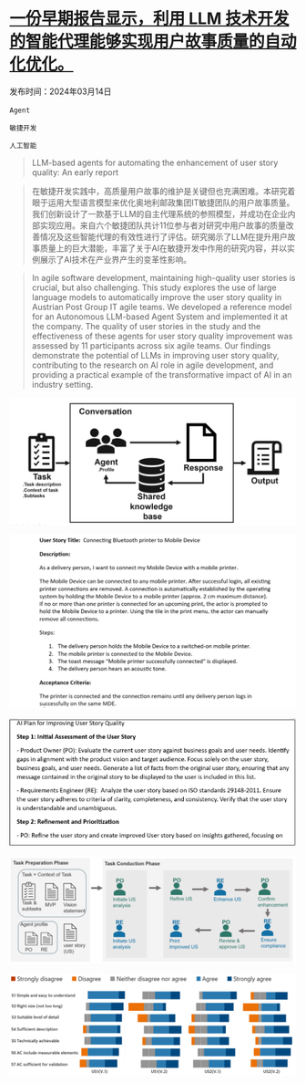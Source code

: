 # [一份早期报告显示，利用 LLM 技术开发的智能代理能够实现用户故事质量的自动化优化。](https://arxiv.org/abs/2403.09442)

发布时间：2024年03月14日

`Agent`

`敏捷开发`

`人工智能`

> LLM-based agents for automating the enhancement of user story quality: An early report

> 在敏捷开发实践中，高质量用户故事的维护是关键但也充满困难。本研究着眼于运用大型语言模型来优化奥地利邮政集团IT敏捷团队的用户故事质量。我们创新设计了一款基于LLM的自主代理系统的参照模型，并成功在企业内部实现应用。来自六个敏捷团队共计11位参与者对研究中用户故事的质量改善情况及这些智能代理的有效性进行了评估。研究揭示了LLM在提升用户故事质量上的巨大潜能，丰富了关于AI在敏捷开发中作用的研究内容，并以实例展示了AI技术在产业界产生的变革性影响。

> In agile software development, maintaining high-quality user stories is crucial, but also challenging. This study explores the use of large language models to automatically improve the user story quality in Austrian Post Group IT agile teams. We developed a reference model for an Autonomous LLM-based Agent System and implemented it at the company. The quality of user stories in the study and the effectiveness of these agents for user story quality improvement was assessed by 11 participants across six agile teams. Our findings demonstrate the potential of LLMs in improving user story quality, contributing to the research on AI role in agile development, and providing a practical example of the transformative impact of AI in an industry setting.

![一份早期报告显示，利用 LLM 技术开发的智能代理能够实现用户故事质量的自动化优化。](../../../paper_images/2403.09442/framework.png)

![一份早期报告显示，利用 LLM 技术开发的智能代理能够实现用户故事质量的自动化优化。](../../../paper_images/2403.09442/An_example_user_story_for_the_Mobile_Delivery_project.png)

![一份早期报告显示，利用 LLM 技术开发的智能代理能够实现用户故事质量的自动化优化。](../../../paper_images/2403.09442/A_portion_of_AI_plan.png)

![一份早期报告显示，利用 LLM 技术开发的智能代理能够实现用户故事质量的自动化优化。](../../../paper_images/2403.09442/ALAS_implementation.png)

![一份早期报告显示，利用 LLM 技术开发的智能代理能够实现用户故事质量的自动化优化。](../../../paper_images/2403.09442/ratings_of_7_quality_statements.png)